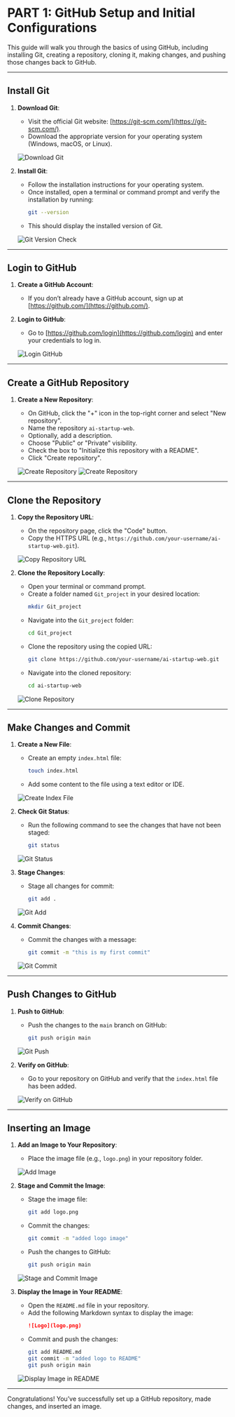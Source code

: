 # PART 1: GitHub Setup and Initial Configurations

This guide will walk you through the basics of using GitHub, including installing Git, creating a repository, cloning it, making changes, and pushing those changes back to GitHub. 

---

## Install Git

1. **Download Git**: 
   - Visit the official Git website: [https://git-scm.com/](https://git-scm.com/).
   - Download the appropriate version for your operating system (Windows, macOS, or Linux).

   ![Download Git](https://via.placeholder.com/600x400.png?text=Download+Git+Screen)

2. **Install Git**:
   - Follow the installation instructions for your operating system.
   - Once installed, open a terminal or command prompt and verify the installation by running:
     ```bash
     git --version
     ```
   - This should display the installed version of Git.

   ![Git Version Check](images/Git_installed_Screenshot.png)

---

## Login to GitHub

1. **Create a GitHub Account**:
   - If you don’t already have a GitHub account, sign up at [https://github.com/](https://github.com/).

2. **Login to GitHub**:
   - Go to [https://github.com/login](https://github.com/login) and enter your credentials to log in.

   ![Login GitHub](images/Github_Login_Screenshot.png)

---

## Create a GitHub Repository

1. **Create a New Repository**:
   - On GitHub, click the "+" icon in the top-right corner and select "New repository".
   - Name the repository `ai-startup-web`.
   - Optionally, add a description.
   - Choose "Public" or "Private" visibility.
   - Check the box to "Initialize this repository with a README".
   - Click "Create repository".

   ![Create Repository](images/New_Repo_Screenshot.png)
   ![Create Repository](images/New_repo_setup_Screenshot.png)

---

## Clone the Repository

1. **Copy the Repository URL**:
   - On the repository page, click the "Code" button.
   - Copy the HTTPS URL (e.g., `https://github.com/your-username/ai-startup-web.git`).

   ![Copy Repository URL](images/copy_git_repo_link_Screenshot.png)

2. **Clone the Repository Locally**:
   - Open your terminal or command prompt.
   - Create a folder named `Git_project` in your desired location:
     ```bash
     mkdir Git_project
     ```
   - Navigate into the `Git_project` folder:
     ```bash
     cd Git_project
     ```
   - Clone the repository using the copied URL:
     ```bash
     git clone https://github.com/your-username/ai-startup-web.git
     ```
   - Navigate into the cloned repository:
     ```bash
     cd ai-startup-web
     ```

   ![Clone Repository](images/Git_clone_Screenshot.png)

---

## Make Changes and Commit

1. **Create a New File**:
   - Create an empty `index.html` file:
     ```bash
     touch index.html
     ```
   - Add some content to the file using a text editor or IDE.

   ![Create Index File](https://via.placeholder.com/600x400.png?text=Create+Index+File)

2. **Check Git Status**:
   - Run the following command to see the changes that have not been staged:
     ```bash
     git status
     ```

   ![Git Status](https://via.placeholder.com/600x400.png?text=Git+Status)

3. **Stage Changes**:
   - Stage all changes for commit:
     ```bash
     git add .
     ```

   ![Git Add](https://via.placeholder.com/600x400.png?text=Git+Add)

4. **Commit Changes**:
   - Commit the changes with a message:
     ```bash
     git commit -m "this is my first commit"
     ```

   ![Git Commit](https://via.placeholder.com/600x400.png?text=Git+Commit)

---

## Push Changes to GitHub

1. **Push to GitHub**:
   - Push the changes to the `main` branch on GitHub:
     ```bash
     git push origin main
     ```

   ![Git Push](https://via.placeholder.com/600x400.png?text=Git+Push)

2. **Verify on GitHub**:
   - Go to your repository on GitHub and verify that the `index.html` file has been added.

   ![Verify on GitHub](https://via.placeholder.com/600x400.png?text=Verify+on+GitHub)

---

## Inserting an Image

1. **Add an Image to Your Repository**:
   - Place the image file (e.g., `logo.png`) in your repository folder.

   ![Add Image](https://via.placeholder.com/600x400.png?text=Add+Image)

2. **Stage and Commit the Image**:
   - Stage the image file:
     ```bash
     git add logo.png
     ```
   - Commit the changes:
     ```bash
     git commit -m "added logo image"
     ```
   - Push the changes to GitHub:
     ```bash
     git push origin main
     ```

   ![Stage and Commit Image](https://via.placeholder.com/600x400.png?text=Stage+and+Commit+Image)

3. **Display the Image in Your README**:
   - Open the `README.md` file in your repository.
   - Add the following Markdown syntax to display the image:
     ```markdown
     ![Logo](logo.png)
     ```
   - Commit and push the changes:
     ```bash
     git add README.md
     git commit -m "added logo to README"
     git push origin main
     ```

   ![Display Image in README](https://via.placeholder.com/600x400.png?text=Display+Image+in+README)

---

Congratulations! You’ve successfully set up a GitHub repository, made changes, and inserted an image.